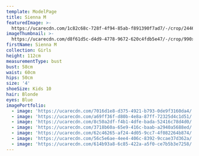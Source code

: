 ```yaml
---
template: ModelPage
title: Sienna M
featuredImage: >-
  https://ucarecdn.com/1c82c68c-728f-4f94-85ab-f891390f7ad7/-/crop/2446x1365/0,226/-/preview/
imageThumbnail: >-
  https://ucarecdn.com/d8f61d5c-d4d9-4778-9672-620c4fdb5e47/-/crop/990x1390/276,66/-/preview/
firstName: Sienna M
collection: Girls
height: 112cm
measurementType: bust
bust: 58cm
waist: 60cm
hips: 50cm
size: '4'
shoeSize: Kids 10
hair: Blonde
eyes: Blue
imagePortfolio:
  - image: 'https://ucarecdn.com/7016d1e8-d375-4921-b793-0de9f3160da4/'
  - image: 'https://ucarecdn.com/a69ff36f-d80b-4e8a-87ff-72325d4c1d51/'
  - image: 'https://ucarecdn.com/8c50a2df-f4b1-4dfe-bada-52416c78d4d0/'
  - image: 'https://ucarecdn.com/3718b60a-65e9-416c-baab-a2940a5688ed/'
  - image: 'https://ucarecdn.com/62c46265-af24-4d05-9cc7-4f082264b874/'
  - image: 'https://ucarecdn.com/56c5e6ae-4ee4-406c-8392-9ccae37d362a/'
  - image: 'https://ucarecdn.com/614b93a8-6c85-422a-a5f0-ce7b5b3e7258/'
---
```


